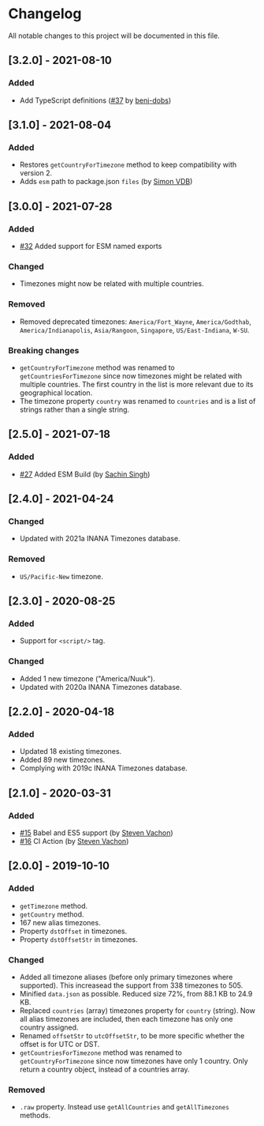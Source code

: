 # Changelog
All notable changes to this project will be documented in this file.

## [3.2.0] - 2021-08-10
### Added
- Add TypeScript definitions ([#37](https://github.com/manuelmhtr/countries-and-timezones/pull/37) by [benj-dobs](https://github.com/benj-dobs))

## [3.1.0] - 2021-08-04
### Added
- Restores `getCountryForTimezone` method to keep compatibility with version 2.
- Adds `esm` path to package.json `files` (by [Simon VDB](https://github.com/Jarrku))

## [3.0.0] - 2021-07-28
### Added
- [#32](https://github.com/manuelmhtr/countries-and-timezones/pull/32) Added support for ESM named exports

### Changed
- Timezones might now be related with multiple countries.

### Removed
- Removed deprecated timezones: `America/Fort_Wayne`, `America/Godthab`, `America/Indianapolis`, `Asia/Rangoon`, `Singapore`, `US/East-Indiana`, `W-SU`.

### Breaking changes
- `getCountryForTimezone` method was renamed to `getCountriesForTimezone` since now timezones might be related with multiple countries. The first country in the list is more relevant due to its geographical location.
- The timezone property `country` was renamed to `countries` and is a list of strings rather than a single string.

## [2.5.0] - 2021-07-18
### Added
- [#27](https://github.com/manuelmhtr/countries-and-timezones/pull/27) Added ESM Build (by [Sachin Singh](https://github.com/scssyworks))

## [2.4.0] - 2021-04-24
### Changed
- Updated with 2021a INANA Timezones database.

### Removed
- `US/Pacific-New` timezone.


## [2.3.0] - 2020-08-25
### Added
- Support for `<script/>` tag.

### Changed
- Added 1 new timezone ("America/Nuuk").
- Updated with 2020a INANA Timezones database.


## [2.2.0] - 2020-04-18
### Added
- Updated 18 existing timezones.
- Added 89 new timezones.
- Complying with 2019c INANA Timezones database.


## [2.1.0] - 2020-03-31
### Added
- [#15](https://github.com/manuelmhtr/countries-and-timezones/pull/15) Babel and ES5 support (by [Steven Vachon](https://github.com/stevenvachon))
- [#16](https://github.com/manuelmhtr/countries-and-timezones/pull/16) CI Action (by [Steven Vachon](https://github.com/stevenvachon))


## [2.0.0] - 2019-10-10
### Added
- `getTimezone` method.
- `getCountry` method.
- 167 new alias timezones.
- Property `dstOffset` in timezones.
- Property `dstOffsetStr` in timezones.

### Changed
- Added all timezone aliases (before only primary timezones where supported). This increasead the support from 338 timezones to 505.
- Minified `data.json` as possible. Reduced size 72%, from 88.1 KB to 24.9 KB.
- Replaced `countries` (array) timezones property for `country` (string). Now all alias timezones are included, then each timezone has only one country assigned.
- Renamed `offsetStr` to `utcOffsetStr`, to be more specific whether the offset is for UTC or DST.
- `getCountriesForTimezone` method was renamed to `getCountryForTimezone` since now timezones have only 1 country. Only return a country object, instead of a countries array.

### Removed
- `.raw` property. Instead use `getAllCountries` and `getAllTimezones` methods.
